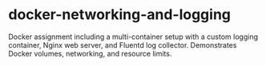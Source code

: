 # docker-networking-and-logging
Docker assignment including a multi-container setup with a custom logging container, Nginx web server, and Fluentd log collector. Demonstrates Docker volumes, networking, and resource limits.
